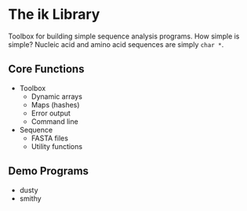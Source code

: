 The ik Library
==============

Toolbox for building simple sequence analysis programs. How simple is simple?
Nucleic acid and amino acid sequences are simply `char *`.

## Core Functions ##

+ Toolbox
	+ Dynamic arrays
	+ Maps (hashes)
	+ Error output
	+ Command line
+ Sequence
	+ FASTA files
	+ Utility functions

## Demo Programs ##

+ dusty
+ smithy
